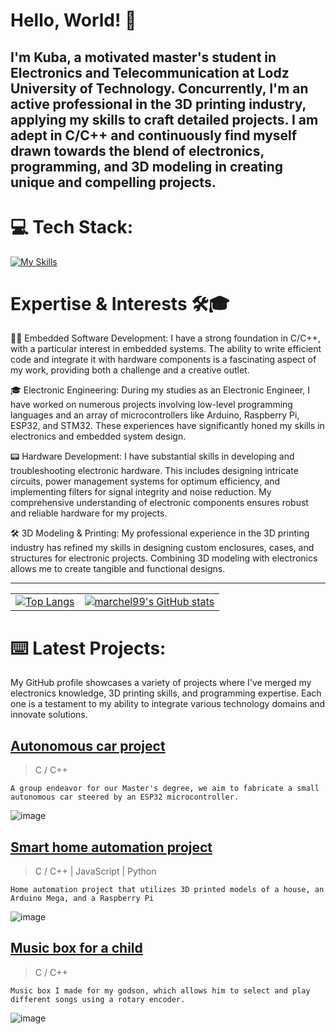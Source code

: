 # Hello, World! 🚀
I'm Kuba, a motivated master's student in Electronics and Telecommunication at Lodz University of Technology. Concurrently, I'm an active professional in the 3D printing industry, applying my skills to craft detailed projects. I am adept in C/C++ and continuously find myself drawn towards the blend of electronics, programming, and 3D modeling in creating unique and compelling projects.
------------------
# 💻 Tech Stack:
[![My Skills](https://skillicons.dev/icons?i=c,cpp,python,blender,eclipse,visualstudio,vscode,cmake&theme=dark&perline=8)](https://skillicons.dev)

# Expertise & Interests 🛠️🎓

👨‍💻 Embedded Software Development: I have a strong foundation in C/C++, with a particular interest in embedded systems. The ability to write efficient code and integrate it with hardware components is a fascinating aspect of my work, providing both a challenge and a creative outlet.
 
🎓 Electronic Engineering: During my studies as an Electronic Engineer, I have worked on numerous projects involving low-level programming languages and an array of microcontrollers like Arduino, Raspberry Pi, ESP32, and STM32. These experiences have significantly honed my skills in electronics and embedded system design.

📟 Hardware Development: I have substantial skills in developing and troubleshooting electronic hardware. This includes designing intricate circuits, power management systems for optimum efficiency, and implementing filters for signal integrity and noise reduction. My comprehensive understanding of electronic components ensures robust and reliable hardware for my projects.

🛠️ 3D Modeling & Printing: My professional experience in the 3D printing industry has refined my skills in designing custom enclosures, cases, and structures for electronic projects. Combining 3D modeling with electronics allows me to create tangible and functional designs.

------------------
<table>
  <tr>
    <td valign="top">
      <a href="https://github.com/marchel99/github-readme-stats">
        <img src="https://github-readme-stats.vercel.app/api/top-langs/?username=marchel99&langs_count=3&theme=radical" alt="Top Langs">
      </a>
    </td>
    <td valign="top">
      <a href="https://github.com/marchel99/github-readme-stats">
        <img src="https://github-readme-stats.vercel.app/api?username=marchel99&show_icons=true&theme=radical" alt="marchel99's GitHub stats">
      </a>
    </td>
  </tr>
</table>




 
# ⌨️ Latest Projects:
My GitHub profile showcases a variety of projects where I've merged my electronics knowledge, 3D printing skills, and programming expertise. Each one is a testament to my ability to integrate various technology domains and innovate solutions.
## [Autonomous car project](https://github.com/marchel99/-Autonomus-Car-Project)
> C / C++
 
    A group endeavor for our Master's degree, we aim to fabricate a small autonomous car steered by an ESP32 microcontroller.
> 
![image]( https://lh3.googleusercontent.com/drive-viewer/AFGJ81pn5Rtz7TAvlFyOSZZMD667DSvY_cXLQLKG1aW6saLcxU7NiP1ps68i9V2EuKcpHdmAqUFsKy0uPZDkD7MeNQLXZYMq=w1920-h947 )

## [Smart home automation project](https://github.com/marchel99/Smart-Home-Automation-Project)
> C / C++ | JavaScript | Python

    Home automation project that utilizes 3D printed models of a house, an Arduino Mega, and a Raspberry Pi
> 
![image]( https://lh3.googleusercontent.com/drive-viewer/AFGJ81pxS9cvNl9_nI9hJnL_1zorkk833OWiYmFElXeyCA2vOXy7iHNUITFeKZwi9MD8fnqiKK_-2c34meNM_JqjnpF-Y-XJoQ=w1920-h947 ) 

## [Music box for a child](https://github.com/marchel99/Music-box-for-a-child)
> C / C++
 
    Music box I made for my godson, which allows him to select and play different songs using a rotary encoder. 
> 
![image]( https://lh3.googleusercontent.com/drive-viewer/AFGJ81pldBFBoVPreZV5F7kGP64z4FLIvWCf5nmasmZk0G7Z4Fjuci_BEF3ttF7ST5Gwok9B4JUgQKDA4eGAGf32gf25Vq1iVw=w1920-h947   )











<!--
**marchel99/marchel99** is a ✨ _special_ ✨ repository because its `README.md` (this file) appears on your GitHub profile.


Here are some ideas to get you started:

- 🔭 I’m currently working on ...
- 🌱 I’m currently learning ...
- 👯 I’m looking to collaborate on ...
- 🤔 I’m looking for help with ...
- 💬 Ask me about ...
- 📫 How to reach me: ...
- 😄 Pronouns: ...
- ⚡ Fun fact: ...
-->
